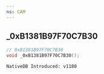 ```yaml
---
ns: CAM
---
```

## _0xB1381B97F70C7B30

```c
// 0xB1381B97F70C7B30
void _0xB1381B97F70C7B30();
```

```
NativeDB Introduced: v1180
```

